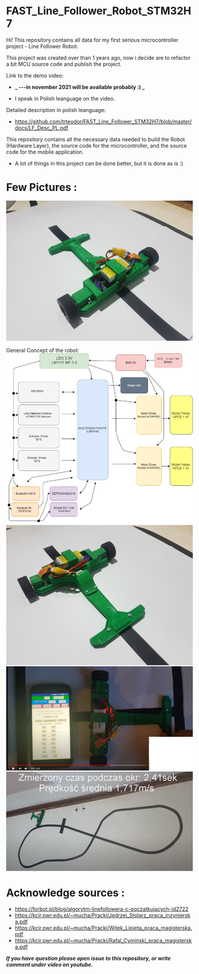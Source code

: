 # FAST_Line_Follower_Robot_STM32H7
Hi!
This repository contains all data for my first serious microcontroller project - Line Follower Robot.

This project was created over than 1 years ago, now i decide are to refactor a bit MCU source code and publish the project.

Link to the demo video: 
* **_ ---in november 2021 will be available probably :) _**

* I speak in Polish leanguage on the video.

Detailed description in polish leanguage:

* https://github.com/trteodor/FAST_Line_Follower_STM32H7/blob/master/docs/LF_Desc_PL.pdf

This repository contains all the necessary data needed to build the Robot (Hardware Layer), the source code for the microcontroller, and the source code for the mobile application.

* A lot of things in this project can be done better, but it is done as is :)

# Few Pictures :
![RobotPic1](https://github.com/trteodor/FAST_Line_Follower_STM32H7/blob/master/Pictures/20210125_161132.jpg)

General Concept of the robot:
![Gen Concept](https://github.com/trteodor/FAST_Line_Follower_STM32H7/blob/master/Pictures/General%20Concept%20of%20LF_v5.png)
![RobotPic2](https://github.com/trteodor/FAST_Line_Follower_STM32H7/blob/master/Pictures/20210125_161158.jpg)
![ApkaiRobot](https://github.com/trteodor/FAST_Line_Follower_STM32H7/blob/master/Pictures/ApkaiRobot.PNG)
![NaTorze](https://github.com/trteodor/FAST_Line_Follower_STM32H7/blob/master/Pictures/NaTorze.PNG)

# Acknowledge sources :
* https://forbot.pl/blog/algorytm-linefollowera-c-poczatkujacych-id2722
* https://kcir.pwr.edu.pl/~mucha/Pracki/Jedrzej_Stolarz_praca_inzynierska.pdf
* https://kcir.pwr.edu.pl/~mucha/Pracki/Witek_Lipieta_praca_magisterska.pdf
* https://kcir.pwr.edu.pl/~mucha/Pracki/Rafal_Cyminski_praca_magisterska.pdf

**_If you have question please open issue to this repository, or write comment under video on youtube._**

